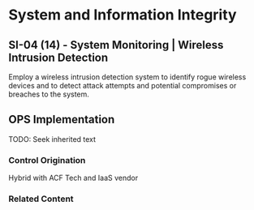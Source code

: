 # System and Information Integrity
## SI-04 (14) - System Monitoring | Wireless Intrusion Detection

Employ a wireless intrusion detection system to identify rogue wireless devices and to detect attack attempts and potential compromises or breaches to the system.

## OPS Implementation

TODO: Seek inherited text

### Control Origination

Hybrid with ACF Tech and IaaS vendor

### Related Content
